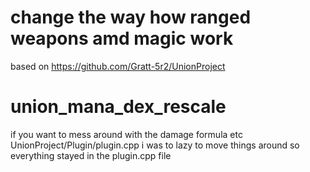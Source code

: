 # change the way how ranged weapons amd magic work

based on https://github.com/Gratt-5r2/UnionProject

# union_mana_dex_rescale
if you want to mess around with the damage formula etc
UnionProject/Plugin/plugin.cpp 
i was to lazy to move things around so everything stayed in the plugin.cpp file 
